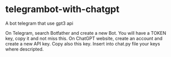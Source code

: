 # telegrambot-with-chatgpt
A bot telegram that use gpt3 api 

On Telegram, search Botfather and create a new Bot. You will have a TOKEN key, copy it and not miss this.
On ChatGPT website, create an account and create a new API key. Copy also this key.
Insert into chat.py file your keys where descripted.
